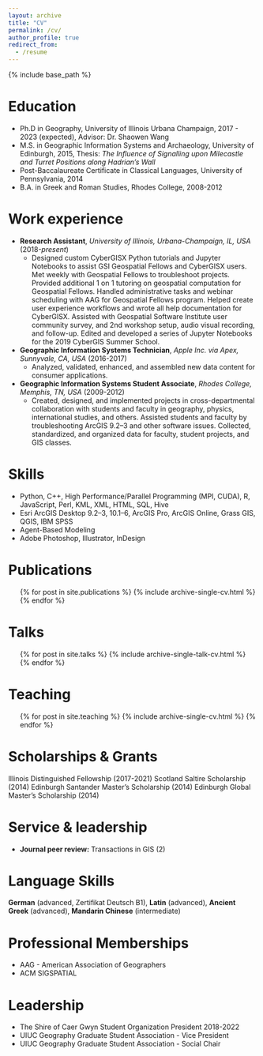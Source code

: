 ```yaml
---
layout: archive
title: "CV"
permalink: /cv/
author_profile: true
redirect_from:
  - /resume
---
```


{% include base_path %}

Education
======
* Ph.D in Geography, University of Illinois Urbana Champaign, 2017 - 2023 (expected), Advisor: Dr. Shaowen Wang
* M.S. in Geographic Information Systems and Archaeology, University of Edinburgh, 2015, Thesis: *The Influence of Signalling upon Milecastle and Turret Positions along Hadrian’s Wall*
* Post-Baccalaureate Certificate in Classical Languages, University of Pennsylvania, 2014
* B.A. in Greek and Roman Studies, Rhodes College, 2008-2012

Work experience
======
* **Research Assistant**, *University of Illinois, Urbana-Champaign, IL, USA* (2018-*present*)
  * Designed custom CyberGISX Python tutorials and Jupyter Notebooks to assist GSI Geospatial Fellows and CyberGISX users. Met weekly with Geospatial Fellows to troubleshoot projects. Provided additional 1 on 1 tutoring on geospatial computation for Geospatial Fellows. Handled administrative tasks and webinar scheduling with AAG for Geospatial Fellows program. Helped create user experience workflows and wrote all help documentation for CyberGISX. Assisted with Geospatial Software Institute user community survey, and 2nd workshop setup, audio visual recording, and follow-up. Edited and developed a series of Jupyter Notebooks for the 2019 CyberGIS Summer School.
* **Geographic Information Systems Technician**, *Apple Inc. via Apex, Sunnyvale, CA, USA* (2016-2017)
  * Analyzed, validated, enhanced, and assembled new data content for consumer applications.
* **Geographic Information Systems Student Associate**, *Rhodes College, Memphis, TN, USA* (2009-2012)
  * Created, designed, and implemented projects in cross-departmental collaboration with students and faculty in geography, physics, international studies, and others. Assisted students and faculty by troubleshooting ArcGIS 9.2–3 and other software issues. Collected, standardized, and organized data for faculty, student projects, and GIS classes. 
    
Skills
======
* Python, C++, High Performance/Parallel Programming (MPI, CUDA), R, JavaScript, Perl, KML, XML, HTML, SQL, Hive 
* Esri ArcGIS Desktop 9.2–3, 10.1–6, ArcGIS Pro, ArcGIS Online, Grass GIS, QGIS, IBM SPSS
* Agent-Based Modeling
* Adobe Photoshop, Illustrator, InDesign

Publications
======
  <ul>{% for post in site.publications %}
    {% include archive-single-cv.html %}
  {% endfor %}</ul>

Talks
======
  <ul>{% for post in site.talks %}
    {% include archive-single-talk-cv.html %}
  {% endfor %}</ul>

Teaching
======
  <ul>{% for post in site.teaching %}
    {% include archive-single-cv.html %}
  {% endfor %}</ul>

Scholarships & Grants
======
Illinois Distinguished Fellowship (2017-2021)
Scotland Saltire Scholarship (2014)
Edinburgh Santander Master’s Scholarship (2014)
Edinburgh Global Master’s Scholarship (2014)

Service & leadership
======
- **Journal peer review:** Transactions in GIS (2)

Language Skills
======
**German** (advanced, Zertifikat Deutsch B1), **Latin** (advanced), **Ancient Greek** (advanced), **Mandarin Chinese** (intermediate)

Professional Memberships
======
- AAG - American Association of Geographers
- ACM SIGSPATIAL

Leadership
======
- The Shire of Caer Gwyn Student Organization President 2018-2022
- UIUC Geography Graduate Student Association - Vice President
- UIUC Geography Graduate Student Association - Social Chair

